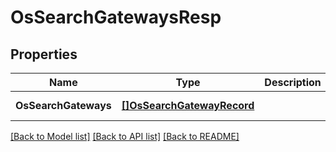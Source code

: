 # OsSearchGatewaysResp

## Properties
Name | Type | Description | Notes
------------ | ------------- | ------------- | -------------
**OsSearchGateways** | [**[]OsSearchGatewayRecord**](OSSearchGatewayRecord.md) |  | [default to null]

[[Back to Model list]](../README.md#documentation-for-models) [[Back to API list]](../README.md#documentation-for-api-endpoints) [[Back to README]](../README.md)


